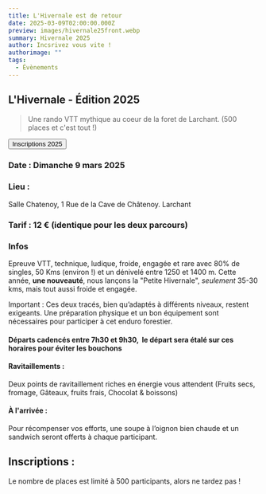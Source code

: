 ```yaml
---
title: L'Hivernale est de retour
date: 2025-03-09T02:00:00.000Z
preview: images/hivernale25front.webp
summary: Hivernale 2025
author: Incsrivez vous vite !
authorimage: ""
tags:
  - Évènements
---
```

## L'Hivernale - Édition 2025

> Une rando VTT mythique au coeur de la foret de Larchant. (500 places et c'est tout !)

<a class="flex justify-center no-underline" href="https://larchant-animation.s2.yapla.com/fr/event-72285">
<button class="px-4 py-2  rounded-xl bg-indigo-500 hover:bg-indigo-600 text-slate-100 hover:text-slate-200"> Inscriptions 2025  </button>
</a>




### Date : Dimanche 9 mars 2025

### Lieu :

Salle Chatenoy, 1 Rue de la Cave de Châtenoy. Larchant

### Tarif : 12 € (identique pour les deux parcours)

### Infos

Epreuve VTT, technique, ludique, froide, engagée et rare avec 80% de singles, 50 Kms (environ !) et un dénivelé entre 1250 et 1400 m.
Cette année, **une nouveauté**, nous lançons la "Petite Hivernale", _seulement_ 35-30 kms, mais tout aussi froide et engagée.


Important : Ces deux tracés, bien qu’adaptés à différents niveaux, restent exigeants. 
Une préparation physique et un bon équipement sont nécessaires pour participer à cet enduro forestier.

#### Départs cadencés entre 7h30 et 9h30,  le départ sera étalé sur ces horaires pour éviter les bouchons

#### Ravitaillements :
 Deux points de ravitaillement riches en énergie vous attendent (Fruits secs, fromage, Gâteaux, fruits frais, Chocolat & boissons)

#### À l'arrivée :
Pour récompenser vos efforts, une soupe à l’oignon bien chaude et un sandwich seront offerts à chaque participant.

## Inscriptions :
Le nombre de places est limité à 500 participants, alors ne tardez pas !

